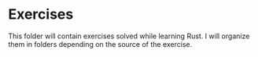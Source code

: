 # Exercises

This folder will contain exercises solved while learning Rust. I will organize them in folders depending on the source of the exercise.
